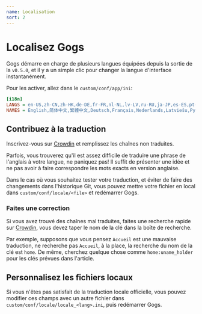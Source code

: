 ```yaml
---
name: Localisation
sort: 2
---
```


# Localisez Gogs

Gogs démarre en charge de plusieurs langues équipées depuis la sortie de la `v0.5.0`, et il y a un simple clic pour changer la langue d'interface instantanément.

Pour les activer, allez dans le `custom/conf/app/ini`:

```ini
[i18n]
LANGS = en-US,zh-CN,zh-HK,de-DE,fr-FR,nl-NL,lv-LV,ru-RU,ja-JP,es-ES,pt-BR,pl-PL,bg-BG,it-IT
NAMES = English,简体中文,繁體中文,Deutsch,Français,Nederlands,Latviešu,Русский,日本語,Español,Português do Brasil,Polski,български,Italiano
```

## Contribuez à la traduction

Inscrivez-vous sur [Crowdin](https://crowdin.com/project/gogs) et remplissez les chaînes non traduites.

Parfois, vous trouverez qu'il est assez difficile de traduire une phrase de l'anglais à votre langue, ne paniquez pas! Il suffit de présenter une idée et ne pas avoir à faire correspondre les mots exacts en version anglaise.

Dans le cas où vous souhaitez tester votre traduction, et éviter de faire des changements dans l'historique Git, vous pouvez mettre votre fichier en local dans `custom/conf/locale/<file>` et redémarrer Gogs.

### Faites une correction

Si vous avez trouvé des chaînes mal traduites, faites une recherche rapide sur [Crowdin](https://crowdin.com/project/gogs), vous devez taper le nom de la clé dans la boîte de recherche.

Par exemple, supposons que vous pensez `Accueil` est une mauvaise traduction, ne recherche pas `Accueil`, à la place, la recherche du nom de la clé est `home`. De même, cherchez quelque chose comme `home:uname_holder` pour les clés prévues dans l'article.

## Personnalisez les fichiers locaux

Si vous n'êtes pas satisfait de la traduction locale officielle, vous pouvez modifier ces champs avec un autre fichier dans `custom/conf/locale/locale_<lang>.ini`, puis redémarrer Gogs.
